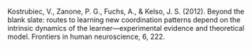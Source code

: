 
 Kostrubiec, V., Zanone, P. G., Fuchs, A., & Kelso, J. S. (2012). Beyond the blank slate: routes to learning new coordination patterns depend on the intrinsic dynamics of the learner—experimental evidence and theoretical model. Frontiers in human neuroscience, 6, 222.